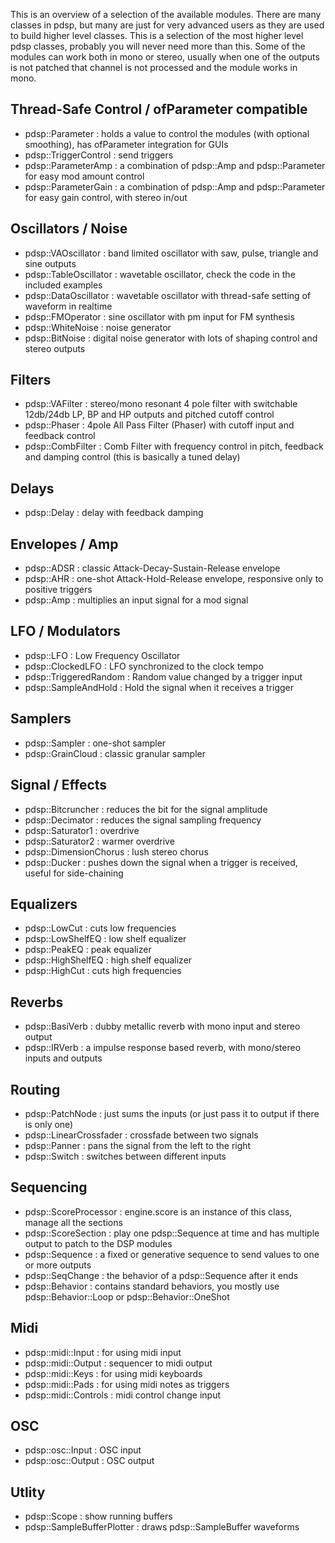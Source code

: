 
This is an overview of a selection of the available modules. There are many classes in pdsp, but many are just for very advanced users as they are used to build higher level classes. This is a selection of the most higher level pdsp classes, probably you will never need more than this. Some of the modules can work both in mono or stereo, usually when one of the outputs is not patched that channel is not processed and the module works in mono.

## Thread-Safe Control / ofParameter compatible
- pdsp::Parameter : holds a value to control the modules (with optional smoothing), has ofParameter integration for GUIs
- pdsp::TriggerControl : send triggers
- pdsp::ParameterAmp : a combination of pdsp::Amp and pdsp::Parameter for easy mod amount control
- pdsp::ParameterGain : a combination of pdsp::Amp and pdsp::Parameter for easy gain control, with stereo in/out

## Oscillators / Noise
- pdsp::VAOscillator : band limited oscillator with saw, pulse, triangle and sine outputs
- pdsp::TableOscillator : wavetable oscillator, check the code in the included examples
- pdsp::DataOscillator : wavetable oscillator with thread-safe setting of waveform in realtime
- pdsp::FMOperator : sine oscillator with pm input for FM synthesis
- pdsp::WhiteNoise : noise generator
- pdsp::BitNoise : digital noise generator with lots of shaping control and stereo outputs

## Filters
- pdsp::VAFilter : stereo/mono resonant 4 pole filter with switchable 12db/24db LP, BP and HP outputs and pitched cutoff control
- pdsp::Phaser : 4pole All Pass Filter (Phaser) with cutoff input and feedback control
- pdsp::CombFilter : Comb Filter with frequency control in pitch, feedback and damping control (this is basically a tuned delay)

## Delays
- pdsp::Delay : delay with feedback damping

## Envelopes / Amp
- pdsp::ADSR : classic Attack-Decay-Sustain-Release envelope
- pdsp::AHR : one-shot Attack-Hold-Release envelope, responsive only to positive triggers
- pdsp::Amp : multiplies an input signal for a mod signal

## LFO / Modulators
- pdsp::LFO : Low Frequency Oscillator
- pdsp::ClockedLFO : LFO synchronized to the clock tempo
- pdsp::TriggeredRandom : Random value changed by a trigger input
- pdsp::SampleAndHold : Hold the signal when it receives a trigger 

## Samplers
- pdsp::Sampler : one-shot sampler
- pdsp::GrainCloud : classic granular sampler

## Signal / Effects
- pdsp::Bitcruncher : reduces the bit for the signal amplitude
- pdsp::Decimator : reduces the signal sampling frequency
- pdsp::Saturator1 : overdrive 
- pdsp::Saturator2 : warmer overdrive 
- pdsp::DimensionChorus : lush stereo chorus
- pdsp::Ducker : pushes down the signal when a trigger is received, useful for side-chaining

## Equalizers
- pdsp::LowCut : cuts low frequencies
- pdsp::LowShelfEQ : low shelf equalizer
- pdsp::PeakEQ : peak equalizer
- pdsp::HighShelfEQ : high shelf equalizer
- pdsp::HighCut : cuts high frequencies

## Reverbs  
- pdsp::BasiVerb : dubby metallic reverb with mono input and stereo output 
- pdsp::IRVerb : a impulse response based reverb, with mono/stereo inputs and outputs

## Routing
- pdsp::PatchNode : just sums the inputs (or just pass it to output if there is only one)
- pdsp::LinearCrossfader : crossfade between two signals
- pdsp::Panner : pans the signal from the left to the right
- pdsp::Switch : switches between different inputs


## Sequencing
- pdsp::ScoreProcessor : engine.score is an instance of this class, manage all the sections
- pdsp::ScoreSection : play one pdsp::Sequence at time and has multiple output to patch to the DSP modules
- pdsp::Sequence : a fixed or generative sequence to send values to one or more outputs
- pdsp::SeqChange : the behavior of a pdsp::Sequence after it ends
- pdsp::Behavior : contains standard behaviors, you mostly use pdsp::Behavior::Loop or pdsp::Behavior::OneShot

## Midi
- pdsp::midi::Input : for using midi input
- pdsp::midi::Output : sequencer to midi output
- pdsp::midi::Keys : for using midi keyboards
- pdsp::midi::Pads : for using midi notes as triggers 
- pdsp::midi::Controls : midi control change input

## OSC
- pdsp::osc::Input : OSC input
- pdsp::osc::Output : OSC output

## Utlity
- pdsp::Scope : show running buffers
- pdsp::SampleBufferPlotter : draws pdsp::SampleBuffer waveforms 

